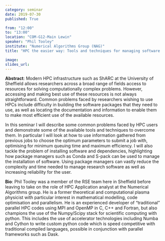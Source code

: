 ```yaml
---
category: seminar
date: 2019-07-30
published: True

from: "12:00"
to: "13:00"
location: "COM-G12-Main Lewin"
speaker: "Phil Tooley"
institute: "Numerical Algorithms Group (NAG)"
title: "HPC the easier way: Tools and techniques for managing software and making the most of your High Performance Computing resources"

image:
slides_url:
---
```


**Abstract**: Modern HPC infrastructure such as ShARC at the University of Sheffield allows researchers across a broad range of fields access to resources for solving computationally complex problems. However, accessing and making best use of these resources is not always straightforward. Common problems faced by researchers wishing to use HPCs include difficulty in building the software packages that they need to use, as well as locating the documentation and information to enable them to make most efficient use of the available resources.

In this seminar I will describe some common problems faced by HPC users and demonstrate some of the available tools and techniques to overcome them. In particular I will look at how to use information gathered from previous jobs to choose the optimum parameters to submit a job with, optimising for minimum queuing time and maximum efficiency. I will also tackle the problem of installing software and dependencies, highlighting how package managers such as Conda and S-pack can be used to manage the installation of software. Using package managers can vastly reduce the complexity and time needed to manage research software as well as
increasing reliability for the user.

**Bio**: Phil Tooley was a member of the RSE team here in Sheffield before leaving to take on the role of HPC Application analyst at the Numerical Algorithms group. He is a former theoretical and computational plasma physicist with particular interest in mathematical modelling, code optimisation and parallelism. He is an experienced developer of “traditional” parallel HPC codes using MPI and OpenMP in C, C++ and Fortran, but also champions the use of the Numpy/Scipy stack for scientific computing with python. This includes the use of accelerator technologies including Numba and Cython to write custom python code which is speed competitive with traditional compiled languages, possible in conjunction with parallel frameworks such as Dask.
